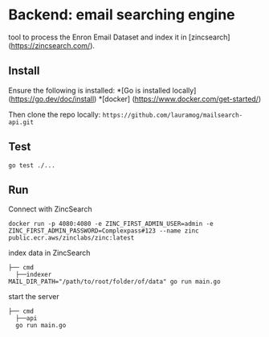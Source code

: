 # Backend: email searching engine 

tool to process the Enron Email Dataset and index it in [zincsearch] (https://zincsearch.com/).

## Install 
Ensure the following is installed:
*[Go is installed locally] (https://go.dev/doc/install) 
*[docker] (https://www.docker.com/get-started/)

Then clone the repo locally: `https://github.com/lauramog/mailsearch-api.git`

## Test

```shell
go test ./...
```

## Run 

Connect with ZincSearch

```shell
docker run -p 4080:4080 -e ZINC_FIRST_ADMIN_USER=admin -e ZINC_FIRST_ADMIN_PASSWORD=Complexpass#123 --name zinc public.ecr.aws/zinclabs/zinc:latest
```

index data in ZincSearch

```shell
├── cmd
  ├──indexer
MAIL_DIR_PATH="/path/to/root/folder/of/data" go run main.go
```
start the server 

```shell
├── cmd
  ├──api
  go run main.go
```
